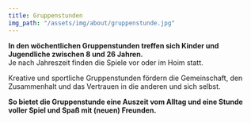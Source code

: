 ```yaml
---
title: Gruppenstunden
img_path: "/assets/img/about/gruppenstunde.jpg"
---
```

**In den wöchentlichen Gruppenstunden treffen sich Kinder und Jugendliche zwischen 8 und 26 Jahren.**    
Je nach Jahreszeit finden die Spiele vor oder im Hoim statt.   

Kreative und sportliche Gruppenstunden fördern die Gemeinschaft, den Zusammenhalt und das Vertrauen in die anderen und sich selbst.

**So bietet die Gruppenstunde eine Auszeit vom Alltag und eine Stunde voller Spiel und Spaß mit (neuen) Freunden.**
